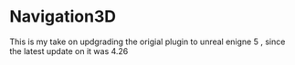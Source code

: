 # Navigation3D

This is my take on updgrading the origial plugin to unreal enigne 5 , since the latest update on it was 4.26
